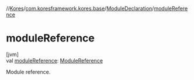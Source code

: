 //[Kores](../../../index.md)/[com.koresframework.kores.base](../index.md)/[ModuleDeclaration](index.md)/[moduleReference](module-reference.md)

# moduleReference

[jvm]\
val [moduleReference](module-reference.md): [ModuleReference](../-module-reference/index.md)

Module reference.
